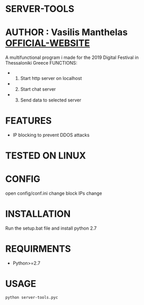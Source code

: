 # SERVER-TOOLS
# AUTHOR : Vasilis Manthelas [OFFICIAL-WEBSITE](http://j0ck3r2004.000webhostapp.com/)
A multifunctional program i made for the 2019 Digital Festival in Thessaloniki Greece
FUNCTIONS:
- 1) Start http server on localhost
- 2) Start chat server
- 3) Send data to selected server
# FEATURES
- IP blocking to prevent DDOS attacks
# TESTED ON LINUX
# CONFIG
open config/conf.ini
change block IPs
change
# INSTALLATION
Run the setup.bat file and install python 2.7
# REQUIRMENTS
- Python>=2.7
# USAGE
```sh
python server-tools.pyc
```
